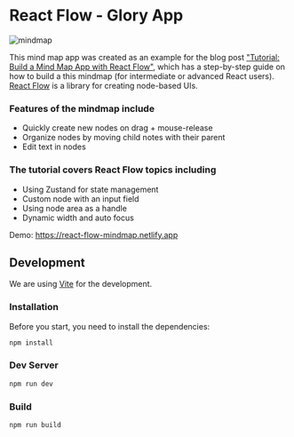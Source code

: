 # React Flow - Glory App

![mindmap](https://user-images.githubusercontent.com/2857535/210797861-510f0a3d-fd67-46a7-8a8d-c409cb7dbcdb.png)

This mind map app was created as an example for the blog post ["Tutorial: Build a Mind Map App with React Flow"](https://reactflow.dev/blog/mind-map-app-with-react-flow/), which has a step-by-step guide on how to build a this mindmap (for intermediate or advanced React users). [React Flow](https://reactflow.dev) is a library for creating node-based UIs.

### Features of the mindmap include

- Quickly create new nodes on drag + mouse-release
- Organize nodes by moving child notes with their parent
- Edit text in nodes

### The tutorial covers React Flow topics including

- Using Zustand for state management
- Custom node with an input field
- Using node area as a handle
- Dynamic width and auto focus

Demo: https://react-flow-mindmap.netlify.app

## Development

We are using [Vite](https://vitejs.dev/) for the development.

### Installation

Before you start, you need to install the dependencies:

```sh
npm install
```

### Dev Server

```sh
npm run dev
```

### Build

```sh
npm run build
```
